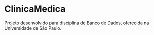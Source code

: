 # ClinicaMedica
Projeto desenvolvido para disciplina de Banco de Dados, oferecida na Universidade de São Paulo. 

